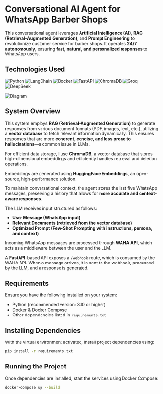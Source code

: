 # Conversational AI Agent for WhatsApp Barber Shops

This conversational agent leverages **Artificial Intelligence (AI)**, **RAG (Retrieval-Augmented Generation)**, and **Prompt Engineering** to revolutionize customer service for barber shops. It operates **24/7 autonomously**, ensuring **fast, natural, and personalized responses** to WhatsApp users.

## Technologies Used

![Python](https://img.shields.io/badge/Python-3776AB?logo=python&logoColor=white&style=for-the-badge)
![LangChain](https://img.shields.io/badge/LangChain-%23000000.svg?style=for-the-badge&logo=LangChain&logoColor=white)
![Docker](https://img.shields.io/badge/Docker-2496ED?logo=docker&logoColor=white&style=for-the-badge)
![FastAPI](https://img.shields.io/badge/FastAPI-009688?logo=fastapi&logoColor=white&style=for-the-badge)
![ChromaDB](https://img.shields.io/badge/ChromaDB-FF0000?style=for-the-badge&logo=chroma&logoColor=FFFFFF)
![Groq](https://img.shields.io/badge/Groq-FF6347?logo=groq&logoColor=white&style=for-the-badge)
![DeepSeek](https://img.shields.io/badge/DeepSeek-4b6bfc?style=for-the-badge&logoColor=FFFFFF)

![Diagram](https://github.com/user-attachments/assets/5ae451b7-10f3-494c-a175-89ce56cc5b31)


## System Overview

This system employs **RAG (Retrieval-Augmented Generation)** to generate responses from various document formats (PDF, images, text, etc.), utilizing a **vector database** to fetch relevant information dynamically. This ensures responses that are more **coherent, concise, and less prone to hallucinations**—a common issue in LLMs.

For efficient data storage, I use **ChromaDB**, a vector database that stores high-dimensional embeddings and efficiently handles retrieval and deletion operations.

Embeddings are generated using **HuggingFace Embeddings**, an open-source, high-performance solution.

To maintain conversational context, the agent stores the last five WhatsApp messages, preserving a history that allows for **more accurate and context-aware responses**.

The LLM receives input structured as follows:
- **User Message (WhatsApp input)**
- **Relevant Documents (retrieved from the vector database)**
- **Optimized Prompt (Few-Shot Prompting with instructions, persona, and context)**

Incoming WhatsApp messages are processed through **WAHA API**, which acts as a middleware between the user and the LLM.

A **FastAPI**-based API exposes a `/webhook` route, which is consumed by the WAHA API. When a message arrives, it is sent to the webhook, processed by the LLM, and a response is generated.

## Requirements

Ensure you have the following installed on your system:

- Python (recommended version: 3.10 or higher)
- Docker & Docker Compose
- Other dependencies listed in `requirements.txt`

## Installing Dependencies

With the virtual environment activated, install project dependencies using:

```bash
pip install -r requirements.txt
```

## Running the Project

Once dependencies are installed, start the services using Docker Compose:

```bash
docker-compose up --build
```
